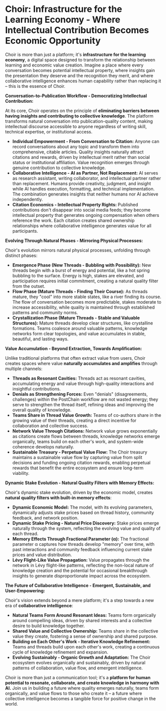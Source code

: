 # Choir: Infrastructure for the Learning Economy - Where Intellectual Contribution Becomes Economic Opportunity

Choir is more than just a platform; it's **infrastructure for the learning economy**, a digital space designed to transform the relationship between learning and economic value creation. Imagine a place where every conversation becomes potential intellectual property, where insights gain the presentation they deserve and the recognition they merit, and where collaborative intelligence enhances human capability rather than replacing it – this is the essence of Choir.

**Conversation-to-Publication Workflow - Democratizing Intellectual Contribution:**

At its core, Choir operates on the principle of **eliminating barriers between having insights and contributing to collective knowledge**. The platform transforms natural conversation into publication-quality content, making intellectual discourse accessible to anyone regardless of writing skill, technical expertise, or institutional access.

*   **Individual Empowerment - From Conversation to Citation:**  Anyone can record conversations about any topic and transform them into comprehensive, citable articles. Quality insights naturally attract citations and rewards, driven by intellectual merit rather than social status or institutional affiliation. Value recognition emerges through genuine contribution to collective knowledge.
*   **Collaborative Intelligence - AI as Partner, Not Replacement:**  AI serves as research assistant, writing collaborator, and intellectual partner rather than replacement. Humans provide creativity, judgment, and insight while AI handles execution, formatting, and technical implementation. The combination generates insights that neither humans nor AI achieve independently.
*   **Citation Economics - Intellectual Property Rights:**  Published contributions don't disappear into social media feeds; they become intellectual property that generates ongoing compensation when others reference the work. Each citation creates shared ownership relationships where collaborative intelligence generates value for all participants.

**Evolving Through Natural Phases - Mirroring Physical Processes:**

Choir's evolution mirrors natural physical processes, unfolding through distinct phases:

*   **Emergence Phase (New Threads - Bubbling with Possibility):** New threads begin with a burst of energy and potential, like a hot spring bubbling to the surface.  Energy is high, stakes are elevated, and participation requires initial commitment, creating a natural quality filter from the outset.
*   **Flow Phase (Mature Threads - Finding Their Course):** As threads mature, they "cool" into more stable states, like a river finding its course. The flow of conversation becomes more predictable, stakes moderate to increase accessibility, while quality is maintained through established patterns and community norms.
*   **Crystallization Phase (Mature Threads - Stable and Valuable Structures):**  Mature threads develop clear structures, like crystalline formations. Teams coalesce around valuable patterns, knowledge networks form clear topologies, and value accumulates in stable, beautiful, and lasting ways.

**Value Accumulation - Beyond Extraction, Towards Amplification:**

Unlike traditional platforms that often extract value from users, Choir creates spaces where value **naturally accumulates and amplifies** through multiple channels:

*   **Threads as Resonant Cavities:** Threads act as resonant cavities, accumulating energy and value through high-quality interactions and insightful contributions.
*   **Denials as Strengthening Forces:**  Even "denials" (disagreements, challenges) within the PostChain workflow are not wasted energy; they serve to strengthen the thread itself, refining ideas and improving the overall quality of knowledge.
*   **Teams Share in Thread Value Growth:** Teams of co-authors share in the growing value of their threads, creating a direct incentive for collaboration and collective success.
*   **Network Value Through Citations:** Network value grows exponentially as citations create flows between threads, knowledge networks emerge organically, teams build on each other's work, and system-wide coherence develops naturally.
*   **Sustainable Treasury - Perpetual Value Flow:** The Choir treasury maintains a sustainable value flow by capturing value from split decisions and funding ongoing citation rewards, enabling perpetual rewards that benefit the entire ecosystem and ensure long-term viability.

**Dynamic Stake Evolution - Natural Quality Filters with Memory Effects:**

Choir's dynamic stake evolution, driven by the economic model, creates **natural quality filters with built-in memory effects**:

*   **Dynamic Economic Model:** The model, with its evolving parameters, dynamically adjusts stake prices based on thread history, community feedback, and network position.
*   **Dynamic Stake Pricing - Natural Price Discovery:** Stake prices emerge naturally through the system, reflecting the evolving value and quality of each thread.
*   **Memory Effects Through Fractional Parameter (α):** The fractional parameter α captures how threads develop "memory" over time, with past interactions and community feedback influencing current stake prices and value distribution.
*   **Lévy Flight-Like Value Propagation:** Value propagates through the network in Lévy flight-like patterns, reflecting the non-local nature of knowledge creation and the potential for occasional breakthrough insights to generate disproportionate impact across the ecosystem.

**The Future of Collaborative Intelligence - Emergent, Sustainable, and User-Empowering:**

Choir's vision extends beyond a mere platform; it's a step towards a new era of **collaborative intelligence**:

*   **Natural Teams Form Around Resonant Ideas:**  Teams form organically around compelling ideas, driven by shared interests and a collective desire to build knowledge together.
*   **Shared Value and Collective Ownership:**  Teams share in the collective value they create, fostering a sense of ownership and shared purpose.
*   **Building on Each Other's Work - Iterative Knowledge Refinement:**  Teams and threads build upon each other's work, creating a continuous cycle of knowledge refinement and expansion.
*   **Evolving Sustainably - Organic Growth and Adaptation:**  The Choir ecosystem evolves organically and sustainably, driven by natural patterns of collaboration, value flow, and emergent intelligence.

Choir is more than just a communication tool; it's a **platform for human potential to resonate, collaborate, and create knowledge in harmony with AI.**  Join us in building a future where quality emerges naturally, teams form organically, and value flows to those who create it – a future where collective intelligence becomes a tangible force for positive change in the world.
